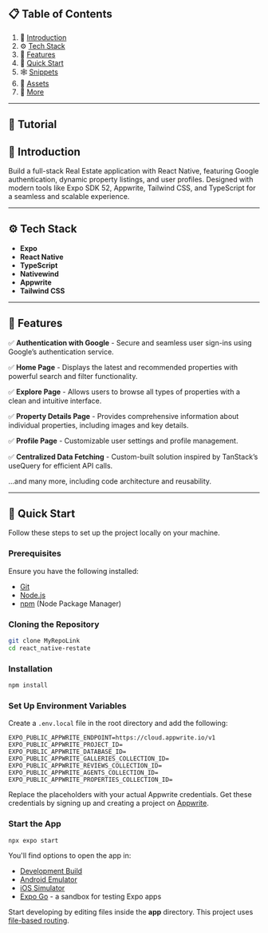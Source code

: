 ## 📋 Table of Contents

1. 🤖 [Introduction](#introduction)
2. ⚙️ [Tech Stack](#tech-stack)
3. 🔋 [Features](#features)
4. 🤸 [Quick Start](#quick-start)
5. 🕸️ [Snippets](#snippets)
6. 🔗 [Assets](#links)
7. 🚀 [More](#more)

---

## 🚨 Tutorial

## 🤖 Introduction

Build a full-stack Real Estate application with React Native, featuring Google authentication, dynamic property listings, and user profiles. Designed with modern tools like Expo SDK 52, Appwrite, Tailwind CSS, and TypeScript for a seamless and scalable experience.

---

## ⚙️ Tech Stack

- **Expo**
- **React Native**
- **TypeScript**
- **Nativewind**
- **Appwrite**
- **Tailwind CSS**

---

## 🔋 Features

✅ **Authentication with Google** - Secure and seamless user sign-ins using Google’s authentication service.

✅ **Home Page** - Displays the latest and recommended properties with powerful search and filter functionality.

✅ **Explore Page** - Allows users to browse all types of properties with a clean and intuitive interface.

✅ **Property Details Page** - Provides comprehensive information about individual properties, including images and key details.

✅ **Profile Page** - Customizable user settings and profile management.

✅ **Centralized Data Fetching** - Custom-built solution inspired by TanStack’s useQuery for efficient API calls.

...and many more, including code architecture and reusability.

---

## 🤸 Quick Start

Follow these steps to set up the project locally on your machine.

### Prerequisites

Ensure you have the following installed:

- [Git](https://git-scm.com/)
- [Node.js](https://nodejs.org/en)
- [npm](https://www.npmjs.com/) (Node Package Manager)

### Cloning the Repository

```bash
git clone MyRepoLink
cd react_native-restate
```

### Installation

```bash
npm install
```

### Set Up Environment Variables

Create a `.env.local` file in the root directory and add the following:

```env
EXPO_PUBLIC_APPWRITE_ENDPOINT=https://cloud.appwrite.io/v1
EXPO_PUBLIC_APPWRITE_PROJECT_ID=
EXPO_PUBLIC_APPWRITE_DATABASE_ID=
EXPO_PUBLIC_APPWRITE_GALLERIES_COLLECTION_ID=
EXPO_PUBLIC_APPWRITE_REVIEWS_COLLECTION_ID=
EXPO_PUBLIC_APPWRITE_AGENTS_COLLECTION_ID=
EXPO_PUBLIC_APPWRITE_PROPERTIES_COLLECTION_ID=
```

Replace the placeholders with your actual Appwrite credentials. Get these credentials by signing up and creating a project on [Appwrite](https://apwr.dev/JSM050).

### Start the App

```bash
npx expo start
```

You'll find options to open the app in:

- [Development Build](https://docs.expo.dev/develop/development-builds/introduction/)
- [Android Emulator](https://docs.expo.dev/workflow/android-studio-emulator/)
- [iOS Simulator](https://docs.expo.dev/workflow/ios-simulator/)
- [Expo Go](https://expo.dev/go) - a sandbox for testing Expo apps

Start developing by editing files inside the **app** directory. This project uses [file-based routing](https://docs.expo.dev/router/introduction).
